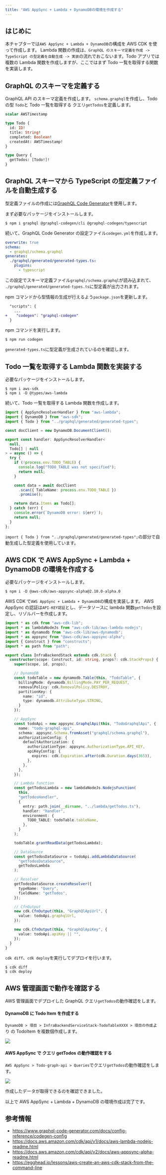 ```yaml
---
title: "AWS AppSync + Lambda + DynamoDBの環境を作成する"
---
```


## はじめに

本チャプターでは`AWS AppSync + Lambda + DynamoDB`の構成を AWS CDK を使って作成します。
Lambda 関数の作成は、`GraphQL のスキーマ定義を作成 -> TypeScript の型定義を自動生成 -> 実装`の流れでおこないます。Todo アプリでは複数の Lambda 関数を作成しますが、ここではまず Todo 一覧を取得する関数を実装します。

## GraphQL のスキーマを定義する

GraphQL API のスキーマ定義を作成します。
`schema.graphql`を作成し、Todo の型 `Todo`と Todo 一覧を取得する クエリ`getTodos`を定義します。

```js:./infra-backend/graphql/schema.graphql
scalar AWSTimestamp

type Todo {
  id: ID!
  title: String!
  completed: Boolean!
  createdAt: AWSTimestamp!
}

type Query {
  getTodos: [Todo!]!
}
```

## GraphQL スキーマから TypeScript の型定義ファイルを自動生成する

型定義ファイルの作成には[GraphQL Code Generator](https://www.graphql-code-generator.com/docs/getting-started)を使用します。

まず必要なパッケージをインストールします。

```shell:./infra-backend
$ npm i graphql @graphql-codegen/cli @graphql-codegen/typescript
```

続いて、GraphQL Code Generator の設定ファイル`codegen.yml`を作成します。

```yml:./infra-backend/codegen.yml
overwrite: true
schema:
  - graphql/schema.graphql
generates:
  ./graphql/generated/generated-types.ts:
    plugins:
      - typescript
```

この設定でスキーマ定義ファイル`graphql/schema.graphql`が読み込まれて、
`./graphql/generated/generated-types.ts`に型定義が出力されます。

npm コマンドから型情報の生成が行えるよう`package.json`を更新します。

```diff json:./infra-backend/package.json
  "scripts": {
    ...
+    "codegen": "graphql-codegen"
  }
```

npm コマンドを実行します。

```shell:./infra-backend
$ npm run codegen
```

`generated-types.ts`に型定義が生成されているのを確認します。

## Todo 一覧を取得する Lambda 関数を実装する

必要なパッケージをインストールします。

```shell:./infra-backend
$ npm i aws-sdk
$ npm i -D @types/aws-lambda
```

続いて、Todo 一覧を取得する Lambda 関数を作成します。

```js:./infra-backend/lambda/getTodos.ts
import { AppSyncResolverHandler } from "aws-lambda";
import { DynamoDB } from "aws-sdk";
import { Todo } from "../graphql/generated/generated-types";

const docClient = new DynamoDB.DocumentClient();

export const handler: AppSyncResolverHandler<
  null,
  Todo[] | null
> = async () => {
  try {
    if (!process.env.TODO_TABLE) {
      console.log("TODO_TABLE was not specified");
      return null;
    }

    const data = await docClient
      .scan({ TableName: process.env.TODO_TABLE })
      .promise();

    return data.Items as Todo[];
  } catch (err) {
    console.error(`DynamoDB error: ${err}`);
    return null;
  }
};
```

`import { Todo } from "../graphql/generated/generated-types";`の部分で自動生成した型定義を使用しています。

## AWS CDK で AWS AppSync + Lambda + DynamoDB の環境を作成する

必要なパッケージをインストールします。

```shell:./infra-backend
$ npm i -D @aws-cdk/aws-appsync-alpha@2.10.0-alpha.0
```

AWS CDK で`AWS AppSync + Lambda + DynamoDB`の構成を実装します。
AWS AppSync の認証は`API-KEY認証`とし、データソースに lambda 関数`getTodos`を設定し、リゾルバーを作成します。

```js:./infra-backend/lib/infra-backend-stack.ts
import * as cdk from "aws-cdk-lib";
import * as lambdaNodeJs from "aws-cdk-lib/aws-lambda-nodejs";
import * as dynamodb from "aws-cdk-lib/aws-dynamodb";
import * as appsync from "@aws-cdk/aws-appsync-alpha";
import { Construct } from "constructs";
import * as path from "path";

export class InfraBackendStack extends cdk.Stack {
  constructor(scope: Construct, id: string, props?: cdk.StackProps) {
    super(scope, id, props);

    // DynamoDB
    const todoTable = new dynamodb.Table(this, "TodoTable", {
      billingMode: dynamodb.BillingMode.PAY_PER_REQUEST,
      removalPolicy: cdk.RemovalPolicy.DESTROY,
      partitionKey: {
        name: "id",
        type: dynamodb.AttributeType.STRING,
      }
    });

    // AppSync
    const todoApi = new appsync.GraphqlApi(this, "TodoGraphqlApi", {
      name: "todo-graphql-api",
      schema: appsync.Schema.fromAsset("graphql/schema.graphql"),
      authorizationConfig: {
        defaultAuthorization: {
          authorizationType: appsync.AuthorizationType.API_KEY,
          apiKeyConfig: {
            expires: cdk.Expiration.after(cdk.Duration.days(365)),
          },
        },
      },
    });

    // Lambda function
    const getTodosLambda = new lambdaNodeJs.NodejsFunction(
      this,
      "getTodosHandler",
      {
        entry: path.join(__dirname, "../lambda/getTodos.ts"),
        handler: "handler",
        environment: {
          TODO_TABLE: todoTable.tableName,
        },
      }
    );

    todoTable.grantReadData(getTodosLambda);

    // DataSource
    const getTodosDataSource = todoApi.addLambdaDataSource(
      "getTodosDataSource",
      getTodosLambda
    );

    // Resolver
    getTodosDataSource.createResolver({
      typeName: "Query",
      fieldName: "getTodos",
    });

    // CfnOutput
    new cdk.CfnOutput(this, "GraphQlApiUrl", {
      value: todoApi.graphqlUrl,
    });

    new cdk.CfnOutput(this, "GraphQlApiKey", {
      value: todoApi.apiKey || "",
    });
  }
}
```

`cdk diff`、`cdk deploy`を実行してデプロイを行います。

```js:./infra-backend
$ cdk diff
$ cdk deploy
```

## AWS 管理画面で動作を確認する

AWS 管理画面でデプロイした GraphQL クエリ`getTodos`の動作確認をします。

#### DynamoDB に Todo Item を作成する

`DynamoDB > 項目 > InfraBackendServiceStack-TodoTableXXXX > 項目の作成`より の TodoItem を複数個作成します。

![](/images/todo-app-book/3-001.png)

#### AWS AppSync で クエリ getTodos の動作確認をする

`AWS AppSync > Todo-graph-api > Queries`でクエリ`getTodos`の動作確認をします。

![](/images/todo-app-book/3-002.png)

作成したデータが取得できるのを確認できました。

以上で AWS AppSync + Lambda + DynamoDB の環境作成は完了です。

## 参考情報

- https://www.graphql-code-generator.com/docs/config-reference/codegen-config
- https://docs.aws.amazon.com/cdk/api/v1/docs/aws-lambda-nodejs-readme.html
- https://docs.aws.amazon.com/cdk/api/v2/docs/aws-appsync-alpha-readme.html
- https://egghead.io/lessons/aws-create-an-aws-cdk-stack-from-the-command-line
